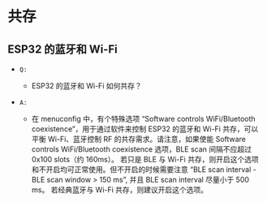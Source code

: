 # 共存

## ESP32 的蓝⽛和 Wi-Fi

- `Q:`
  - ESP32 的蓝⽛和 Wi-Fi 如何共存？

- `A:`
  - 在 menuconfig 中，有个特殊选项 “Software controls WiFi/Bluetooth coexistence”，⽤于通过软件来控制 ESP32 的蓝⽛和 Wi-Fi 共存，可以平衡 Wi-Fi、蓝⽛控制 RF 的共存需求。请注意，如果使能 Software controls WiFi/Bluetooth coexistence 选项，BLE scan 间隔不应超过 0x100 slots（约 160ms）。
  若只是 BLE 与 Wi-Fi 共存，则开启这个选项和不开启均可正常使⽤。但不开启的时候需要注意 “BLE scan interval - BLE scan window > 150 ms”, 并且 BLE scan interval 尽量⼩于 500 ms。
  若经典蓝⽛与 Wi-Fi 共存，则建议开启这个选项。
